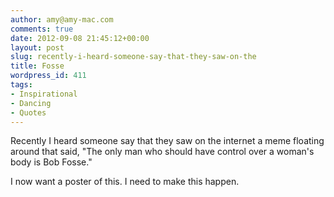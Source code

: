 ```yaml
---
author: amy@amy-mac.com
comments: true
date: 2012-09-08 21:45:12+00:00
layout: post
slug: recently-i-heard-someone-say-that-they-saw-on-the
title: Fosse
wordpress_id: 411
tags:
- Inspirational
- Dancing
- Quotes
---
```


Recently I heard someone say that they saw on the internet a meme floating around that said, "The only man who should have control over a woman's body is Bob Fosse."




I now want a poster of this. I need to make this happen.
